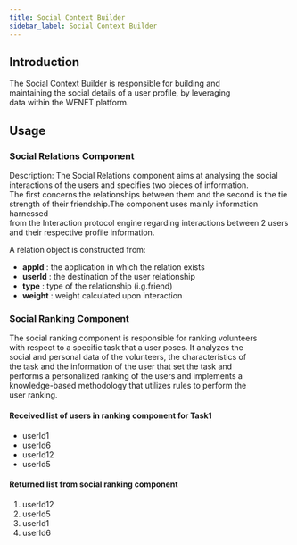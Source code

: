 ```yaml
---
title: Social Context Builder
sidebar_label: Social Context Builder
---
```


## Introduction

The Social Context Builder is responsible for building and  
maintaining the social details of a user profile, by leveraging  
data within the WENET platform.

## Usage

### Social Relations Component
Description:
The Social Relations component aims at analysing the social  
interactions of the users and specifies two pieces of information.  
The first concerns the relationships between them and the second is the tie  
strength of their friendship.The component uses mainly information harnessed  
from the Interaction protocol engine regarding interactions between 2 users  
and their respective profile information.  

A relation object is constructed from:
- **appId** : the application in which the relation exists
- **userId** : the destination of the user relationship
- **type** : type of the relationship (i.g.friend)
- **weight** : weight calculated upon interaction


### Social Ranking Component

The social ranking component is responsible for ranking volunteers  
with respect to a specific task that a user poses. It analyzes the  
social and personal data of the volunteers, the characteristics of  
the task and the information of the user that set the task and  
performs a personalized ranking of the users and implements a  
knowledge-based methodology that utilizes rules to perform the  
user ranking.

#### Received list of users in ranking component for Task1
- userId1
- userId6
- userId12
- userId5

#### Returned list from social ranking component
1. userId12
2. userId5
3. userId1
4. userId6
